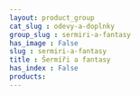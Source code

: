 ```yaml
---
layout: product_group
cat_slug : odevy-a-doplnky
group_slug : sermiri-a-fantasy
has_image : False
slug : sermiri-a-fantasy
title : Šermíři a fantasy
has_index : False
products:
---
```


